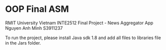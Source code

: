 # OOP Final ASM

RMIT University Vietnam
INTE2512 Final Project - News Aggregator App
Nguyen Anh Minh
S3911237

To run the project, please install Java sdk 1.8 and add all files to libraries file in the Jars folder.
